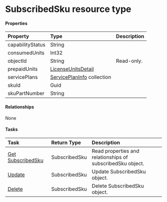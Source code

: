 # SubscribedSku resource type



#### Properties
| Property	   | Type	|Description|
|:---------------|:--------|:----------|
|capabilityStatus|String||
|consumedUnits|Int32||
|objectId|String| Read-only.|
|prepaidUnits|[LicenseUnitsDetail](licenseunitsdetail.md)||
|servicePlans|[ServicePlanInfo](serviceplaninfo.md) collection||
|skuId|Guid||
|skuPartNumber|String||

#### Relationships
None


#### Tasks

| Task		   | Return Type	|Description|
|:---------------|:--------|:----------|
|[Get SubscribedSku](../api/subscribedsku_get.md) | SubscribedSku |Read properties and relationships of subscribedSku object.|
|[Update](../api/subscribedsku_update.md) | SubscribedSku	|Update SubscribedSku object. |
|[Delete](../api/subscribedsku_delete.md) | SubscribedSku	|Delete SubscribedSku object. |
